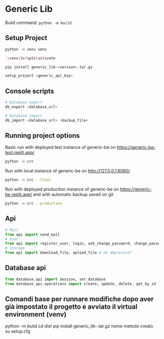 # Generic Lib

Build command: `python -m build`

## Setup Project

```bash
python -m venv venv

.\venv\Scripts\activate

pip install generic_lib-<version>.tar.gz

setup_project <generic_api_key>
```

## Console scripts

```bash
# Database export
db_export <database_url>

# Database import
db_import <database_url> <backup_file>
```

## Running project options

Basic run with deployed test instance of generic-be on https://generic-be-test.replit.app/
```bash
python -m src
```

Run with local instance of generic-be on http://127.0.0.1:8080/
```bash
python -m src --local
```

Run with deployed produciton instance of generic-be on https://generic-be.replit.app/ and with automatic backup saved on git
```bash
python -m src --production
```

## Api

```python
# Mail
from api import send_mail
# User
from api import register_user, login, ask_change_password, change_password, session_token_decorator
# Storage
from api import download_file, upload_file # da deprecare?
```

## Database api

```python
from database_api import Session, set_database
from database_api.operations import create, update, delete, get_by_id
```
## Comandi base per runnare modifiche dopo aver già impostato il progetto e avviato il virtual environment (venv)
python -m build
cd dist
pip install generic_lib-<version>.tar.gz
nome metodo creato su setup.cfg